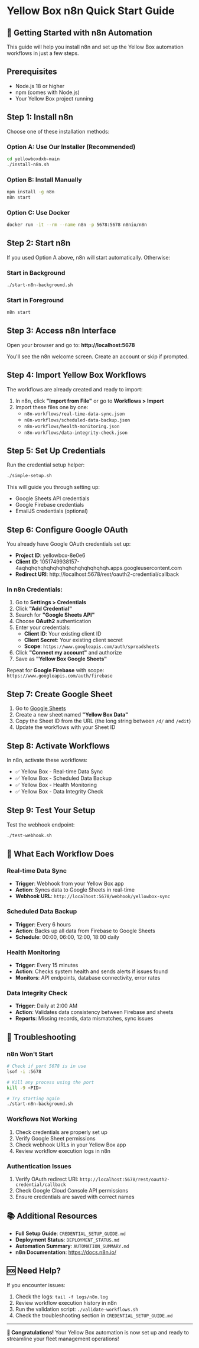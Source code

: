 # Yellow Box n8n Quick Start Guide

## 🚀 Getting Started with n8n Automation

This guide will help you install n8n and set up the Yellow Box automation workflows in just a few steps.

## Prerequisites

- Node.js 18 or higher
- npm (comes with Node.js)
- Your Yellow Box project running

## Step 1: Install n8n

Choose one of these installation methods:

### Option A: Use Our Installer (Recommended)
```bash
cd yellowboxdxb-main
./install-n8n.sh
```

### Option B: Install Manually
```bash
npm install -g n8n
n8n start
```

### Option C: Use Docker
```bash
docker run -it --rm --name n8n -p 5678:5678 n8nio/n8n
```

## Step 2: Start n8n

If you used Option A above, n8n will start automatically. Otherwise:

### Start in Background
```bash
./start-n8n-background.sh
```

### Start in Foreground
```bash
n8n start
```

## Step 3: Access n8n Interface

Open your browser and go to: **http://localhost:5678**

You'll see the n8n welcome screen. Create an account or skip if prompted.

## Step 4: Import Yellow Box Workflows

The workflows are already created and ready to import:

1. In n8n, click **"Import from File"** or go to **Workflows > Import**
2. Import these files one by one:
   - `n8n-workflows/real-time-data-sync.json`
   - `n8n-workflows/scheduled-data-backup.json`
   - `n8n-workflows/health-monitoring.json`
   - `n8n-workflows/data-integrity-check.json`

## Step 5: Set Up Credentials

Run the credential setup helper:
```bash
./simple-setup.sh
```

This will guide you through setting up:
- Google Sheets API credentials
- Google Firebase credentials
- EmailJS credentials (optional)

## Step 6: Configure Google OAuth

You already have Google OAuth credentials set up:
- **Project ID**: yellowbox-8e0e6
- **Client ID**: 1051749938157-4aqhqhqhqhqhqhqhqhqhqhqhqhqhqh.apps.googleusercontent.com
- **Redirect URI**: http://localhost:5678/rest/oauth2-credential/callback

### In n8n Credentials:

1. Go to **Settings > Credentials**
2. Click **"Add Credential"**
3. Search for **"Google Sheets API"**
4. Choose **OAuth2** authentication
5. Enter your credentials:
   - **Client ID**: Your existing client ID
   - **Client Secret**: Your existing client secret
   - **Scope**: `https://www.googleapis.com/auth/spreadsheets`
6. Click **"Connect my account"** and authorize
7. Save as **"Yellow Box Google Sheets"**

Repeat for **Google Firebase** with scope: `https://www.googleapis.com/auth/firebase`

## Step 7: Create Google Sheet

1. Go to [Google Sheets](https://sheets.google.com)
2. Create a new sheet named **"Yellow Box Data"**
3. Copy the Sheet ID from the URL (the long string between `/d/` and `/edit`)
4. Update the workflows with your Sheet ID

## Step 8: Activate Workflows

In n8n, activate these workflows:
- ✅ Yellow Box - Real-time Data Sync
- ✅ Yellow Box - Scheduled Data Backup  
- ✅ Yellow Box - Health Monitoring
- ✅ Yellow Box - Data Integrity Check

## Step 9: Test Your Setup

Test the webhook endpoint:
```bash
./test-webhook.sh
```

## 🎯 What Each Workflow Does

### Real-time Data Sync
- **Trigger**: Webhook from your Yellow Box app
- **Action**: Syncs data to Google Sheets in real-time
- **Webhook URL**: `http://localhost:5678/webhook/yellowbox-sync`

### Scheduled Data Backup
- **Trigger**: Every 6 hours
- **Action**: Backs up all data from Firebase to Google Sheets
- **Schedule**: 00:00, 06:00, 12:00, 18:00 daily

### Health Monitoring
- **Trigger**: Every 15 minutes
- **Action**: Checks system health and sends alerts if issues found
- **Monitors**: API endpoints, database connectivity, error rates

### Data Integrity Check
- **Trigger**: Daily at 2:00 AM
- **Action**: Validates data consistency between Firebase and sheets
- **Reports**: Missing records, data mismatches, sync issues

## 🔧 Troubleshooting

### n8n Won't Start
```bash
# Check if port 5678 is in use
lsof -i :5678

# Kill any process using the port
kill -9 <PID>

# Try starting again
./start-n8n-background.sh
```

### Workflows Not Working
1. Check credentials are properly set up
2. Verify Google Sheet permissions
3. Check webhook URLs in your Yellow Box app
4. Review workflow execution logs in n8n

### Authentication Issues
1. Verify OAuth redirect URI: `http://localhost:5678/rest/oauth2-credential/callback`
2. Check Google Cloud Console API permissions
3. Ensure credentials are saved with correct names

## 📚 Additional Resources

- **Full Setup Guide**: `CREDENTIAL_SETUP_GUIDE.md`
- **Deployment Status**: `DEPLOYMENT_STATUS.md`
- **Automation Summary**: `AUTOMATION_SUMMARY.md`
- **n8n Documentation**: https://docs.n8n.io/

## 🆘 Need Help?

If you encounter issues:
1. Check the logs: `tail -f logs/n8n.log`
2. Review workflow execution history in n8n
3. Run the validation script: `./validate-workflows.sh`
4. Check the troubleshooting section in `CREDENTIAL_SETUP_GUIDE.md`

---

**🎉 Congratulations!** Your Yellow Box automation is now set up and ready to streamline your fleet management operations!